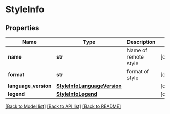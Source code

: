 # StyleInfo

## Properties
Name | Type | Description | Notes
------------ | ------------- | ------------- | -------------
**name** | **str** | Name of remote style | [optional] 
**format** | **str** | format of style | [optional] 
**language_version** | [**StyleInfoLanguageVersion**](StyleInfoLanguageVersion.md) |  | [optional] 
**legend** | [**StyleInfoLegend**](StyleInfoLegend.md) |  | [optional] 

[[Back to Model list]](../README.md#documentation-for-models) [[Back to API list]](../README.md#documentation-for-api-endpoints) [[Back to README]](../README.md)


